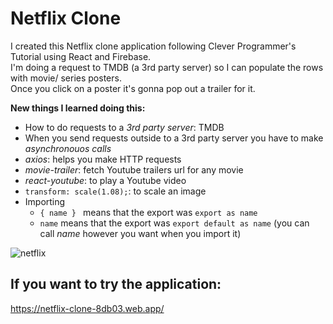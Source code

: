 # Netflix Clone

I created this Netflix clone application following Clever Programmer's Tutorial using React and Firebase.
</br>
I'm doing a request to TMDB (a 3rd party server) so I can populate the rows with movie/ series posters. 
</br> 
Once you click on a poster it's gonna pop out a trailer for it. 

**New things I learned doing this:**
* How to do requests to a *3rd party server*: TMDB 
* When you send requests outside to a 3rd party server you have to make *asynchronouos calls*
* *axios*: helps you make HTTP requests
* *movie-trailer*: fetch Youtube trailers url for any movie 
* *react-youtube*: to play a Youtube video
* ```transform: scale(1.08);```: to scale an image
* Importing
  * ```{ name } ``` means that the export was ``` export as name ```
  * ``` name ``` means that the export was ``` export default as name ``` (you can call *name* however you want when you import it)

![netflix](https://user-images.githubusercontent.com/29714385/93003042-fd545d80-f543-11ea-98de-d1390c25e784.PNG)



## If you want to try the application:
https://netflix-clone-8db03.web.app/
